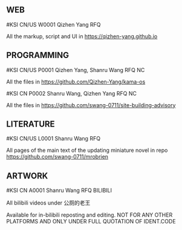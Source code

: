 ## WEB

#KSI CN/US W0001 Qizhen Yang RFQ

All the markup, script and UI in <https://qizhen-yang.github.io> 

## PROGRAMMING

#KSI CN/US P0001 Qizhen Yang, Shanru Wang RFQ NC

All the files in <https://github.com/Qizhen-Yang/kama-os>

#KSI CN P0002 Shanru Wang, Qizhen Yang RFQ NC

All the files in <https://github.com/swang-0711/site-building-advisory>
 
## LITERATURE

#KSI CN/US L0001 Shanru Wang RFQ

All pages of the main text of the updating miniature novel in repo <https://github.com/swang-0711/mrobrien>

## ARTWORK

#KSI CN A0001 Shanru Wang RFQ BILIBILI

All bilibili videos under 公厕的老王 

Available for in-bilibili reposting and editing. NOT FOR ANY OTHER PLATFORMS AND ONLY UNDER FULL QUOTATION OF IDENT.CODE
